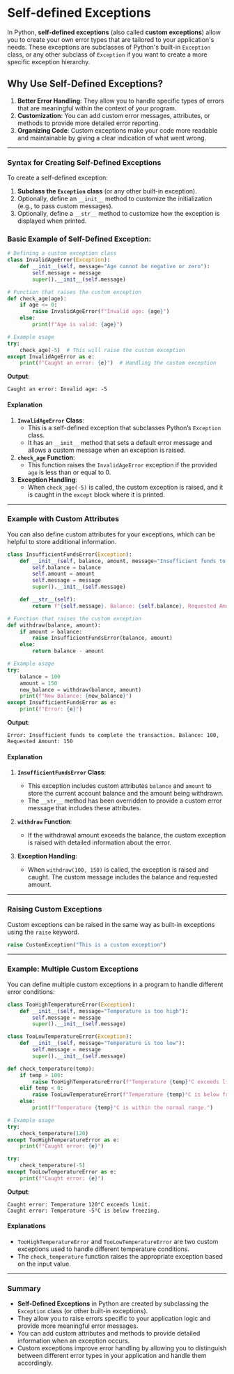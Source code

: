 # Self-defined Exceptions

In Python, **self-defined exceptions** (also called **custom exceptions**) allow you to create your own error types that are tailored to your application's needs. These exceptions are subclasses of Python's built-in `Exception` class, or any other subclass of `Exception` if you want to create a more specific exception hierarchy.

## Why Use Self-Defined Exceptions?

1. **Better Error Handling**: They allow you to handle specific types of errors that are meaningful within the context of your program.
2. **Customization**: You can add custom error messages, attributes, or methods to provide more detailed error reporting.
3. **Organizing Code**: Custom exceptions make your code more readable and maintainable by giving a clear indication of what went wrong.

---

### Syntax for Creating Self-Defined Exceptions

To create a self-defined exception:

1. **Subclass the `Exception` class** (or any other built-in exception).
2. Optionally, define an `__init__` method to customize the initialization (e.g., to pass custom messages).
3. Optionally, define a `__str__` method to customize how the exception is displayed when printed.

### Basic Example of Self-Defined Exception:

```python
# Defining a custom exception class
class InvalidAgeError(Exception):
    def __init__(self, message="Age cannot be negative or zero"):
        self.message = message
        super().__init__(self.message)

# Function that raises the custom exception
def check_age(age):
    if age <= 0:
        raise InvalidAgeError(f"Invalid age: {age}")
    else:
        print(f"Age is valid: {age}")

# Example usage
try:
    check_age(-5)  # This will raise the custom exception
except InvalidAgeError as e:
    print(f"Caught an error: {e}")  # Handling the custom exception
```

**Output**:

```
Caught an error: Invalid age: -5
```

#### Explanation

1. **`InvalidAgeError` Class**:
   - This is a self-defined exception that subclasses Python’s `Exception` class.
   - It has an `__init__` method that sets a default error message and allows a custom message when an exception is raised.
2. **`check_age` Function**:
   - This function raises the `InvalidAgeError` exception if the provided `age` is less than or equal to 0.
3. **Exception Handling**:
   - When `check_age(-5)` is called, the custom exception is raised, and it is caught in the `except` block where it is printed.

---

### Example with Custom Attributes

You can also define custom attributes for your exceptions, which can be helpful to store additional information.

```python
class InsufficientFundsError(Exception):
    def __init__(self, balance, amount, message="Insufficient funds to complete the transaction"):
        self.balance = balance
        self.amount = amount
        self.message = message
        super().__init__(self.message)

    def __str__(self):
        return f"{self.message}. Balance: {self.balance}, Requested Amount: {self.amount}"

# Function that raises the custom exception
def withdraw(balance, amount):
    if amount > balance:
        raise InsufficientFundsError(balance, amount)
    else:
        return balance - amount

# Example usage
try:
    balance = 100
    amount = 150
    new_balance = withdraw(balance, amount)
    print(f"New Balance: {new_balance}")
except InsufficientFundsError as e:
    print(f"Error: {e}")
```

**Output**:

```
Error: Insufficient funds to complete the transaction. Balance: 100, Requested Amount: 150
```

#### Explanation

1. **`InsufficientFundsError` Class**:

   - This exception includes custom attributes `balance` and `amount` to store the current account balance and the amount being withdrawn.
   - The `__str__` method has been overridden to provide a custom error message that includes these attributes.

2. **`withdraw` Function**:
   - If the withdrawal amount exceeds the balance, the custom exception is raised with detailed information about the error.
3. **Exception Handling**:
   - When `withdraw(100, 150)` is called, the exception is raised and caught. The custom message includes the balance and requested amount.

---

### Raising Custom Exceptions

Custom exceptions can be raised in the same way as built-in exceptions using the `raise` keyword.

```python
raise CustomException("This is a custom exception")
```

---

### Example: Multiple Custom Exceptions

You can define multiple custom exceptions in a program to handle different error conditions:

```python
class TooHighTemperatureError(Exception):
    def __init__(self, message="Temperature is too high"):
        self.message = message
        super().__init__(self.message)

class TooLowTemperatureError(Exception):
    def __init__(self, message="Temperature is too low"):
        self.message = message
        super().__init__(self.message)

def check_temperature(temp):
    if temp > 100:
        raise TooHighTemperatureError(f"Temperature {temp}°C exceeds limit.")
    elif temp < 0:
        raise TooLowTemperatureError(f"Temperature {temp}°C is below freezing.")
    else:
        print(f"Temperature {temp}°C is within the normal range.")

# Example usage
try:
    check_temperature(120)
except TooHighTemperatureError as e:
    print(f"Caught error: {e}")

try:
    check_temperature(-5)
except TooLowTemperatureError as e:
    print(f"Caught error: {e}")
```

**Output**:

```
Caught error: Temperature 120°C exceeds limit.
Caught error: Temperature -5°C is below freezing.
```

#### Explanations

- `TooHighTemperatureError` and `TooLowTemperatureError` are two custom exceptions used to handle different temperature conditions.
- The `check_temperature` function raises the appropriate exception based on the input value.

---

### Summary

- **Self-Defined Exceptions** in Python are created by subclassing the `Exception` class (or other built-in exceptions).
- They allow you to raise errors specific to your application logic and provide more meaningful error messages.
- You can add custom attributes and methods to provide detailed information when an exception occurs.
- Custom exceptions improve error handling by allowing you to distinguish between different error types in your application and handle them accordingly.
